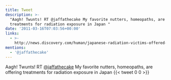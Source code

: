 ```yaml
---
title: Tweet
description: >-
  "Aagh! Twunts! RT @jaffathecake My favorite nutters, homeopaths, are offering
  treatments for radiation exposure in Japan "
date: '2011-03-16T07:03:56+00:00'
links:
  - >-
    http://news.discovery.com/human/japanese-radiation-victims-offered-worthless-treatment-110315.html
mentions:
  - '@jaffathecake'
---
```

Aagh! Twunts! RT [@jaffathecake](https://twitter.com/@jaffathecake) My favorite nutters, homeopaths, are offering treatments for radiation exposure in Japan 
      {{< tweet 0 0 >}}
    
